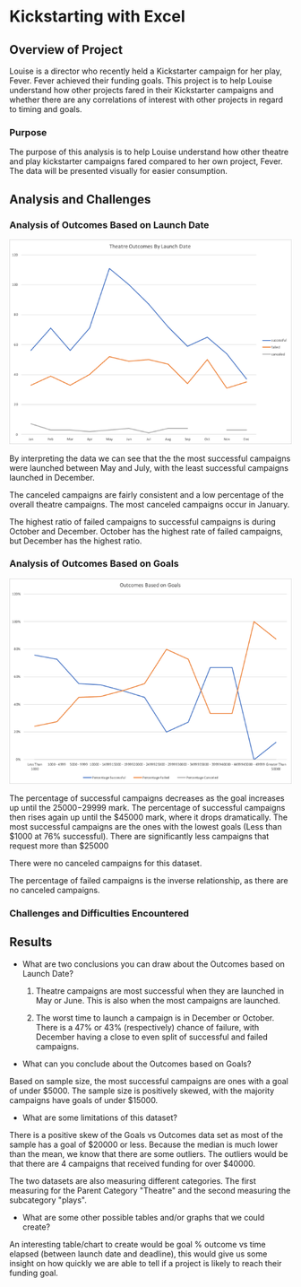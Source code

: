 # Kickstarting with Excel

## Overview of Project
Louise is a director who recently held a Kickstarter campaign for her play, Fever. Fever achieved their funding goals. This project is to help Louise understand how other projects fared in their Kickstarter campaigns and whether there are any correlations of interest with other projects in regard to timing and goals.

### Purpose
The purpose of this analysis is to help Louise understand how other theatre and play kickstarter campaigns fared compared to her own project, Fever. The data will be presented visually for easier consumption.


## Analysis and Challenges

### Analysis of Outcomes Based on Launch Date
<img src="resources/Theater_Outcomes_vs_Launch.png">
</img>

By interpreting the data we can see that the the most successful campaigns were launched between May and July, with the least successful campaigns launched in December. 

The canceled campaigns are fairly consistent and a low percentage of the overall theatre campaigns. The most canceled campaigns occur in January.

The highest ratio of failed campaigns to successful campaigns is during October and December. October has the highest rate of failed campaigns, but December has the highest ratio.


### Analysis of Outcomes Based on Goals
<img src="resources/Outcomes_vs_Goals.png"> </img>

The percentage of successful campaigns decreases as the goal increases up until the $25000-$29999 mark. The percentage of successful campaigns then rises again up until the $45000 mark, where it drops dramatically. The most successful campaigns are the ones with the lowest goals (Less than $1000 at 76% successful). There are significantly less campaigns that request more than $25000

There were no canceled campaigns for this dataset.

The percentage of failed campaigns is the inverse relationship, as there are no canceled campaigns. 


### Challenges and Difficulties Encountered

## Results

- What are two conclusions you can draw about the Outcomes based on Launch Date?

     1. Theatre campaigns are most successful when they are launched in May or June. This is also when the most campaigns are launched.

   2. The worst time to launch a campaign is in December or October. There is a 47% or 43% (respectively) chance of failure, with December having a close to even split of successful and failed campaigns.

- What can you conclude about the Outcomes based on Goals?

Based on sample size, the most successful campaigns are ones with a goal of under $5000.
The sample size is positively skewed, with the majority campaigns have goals of under $15000.

- What are some limitations of this dataset?

There is a positive skew of the Goals vs Outcomes data set as most of the sample has a goal of $20000 or less. Because the median is much lower than the mean, we know that there are some outliers. The outliers would be that there are 4 campaigns that received funding for over $40000.

The two datasets are also measuring different categories. The first measuring for the Parent Category "Theatre" and the second measuring the subcategory "plays".

- What are some other possible tables and/or graphs that we could create?

An interesting table/chart to create would be goal % outcome vs time elapsed (between launch date and deadline), this would give us some insight on how quickly we are able to tell if a project is likely to reach their funding goal.
